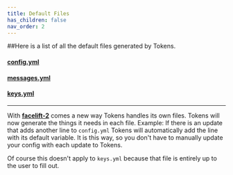 ```yaml
---
title: Default Files
has_children: false
nav_order: 2
---
```


##Here is a list of all the default files generated by Tokens.
#### [config.yml](https://github.com/TheCoolestPaul/Tokens/blob/release/src/main/resources/config.yml)
#### [messages.yml](https://github.com/TheCoolestPaul/Tokens/blob/release/src/main/resources/messages.yml)
#### [keys.yml](https://github.com/TheCoolestPaul/Tokens/blob/release/src/main/resources/keys.yml)

---
With **[facelift-2](https://github.com/TheCoolestPaul/Tokens/pull/78)** comes a new way Tokens
handles its own files. Tokens will now generate the things it needs in each file. 
Example: If there is an update that adds another line to `config.yml` Tokens will automatically
add the line with its default variable. It is this way, so you don't have to manually 
update your config with each update to Tokens.

Of course this doesn't apply to `keys.yml` because that file is entirely up to the
user to fill out.